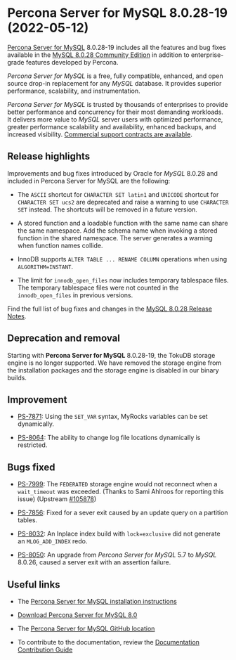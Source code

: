 # Percona Server for MySQL 8.0.28-19 (2022-05-12)

[Percona Server for MySQL](https://www.percona.com/software/mysql-database/percona-server) 8.0.28-19
includes all the features and bug fixes available in the
[MySQL 8.0.28 Community Edition](https://dev.mysql.com/doc/relnotes/mysql/8.0/en/news-8-0-28.html)
in addition to enterprise-grade features developed by Percona.

*Percona Server for MySQL* is a free, fully compatible, enhanced, and open
source drop-in replacement for any *MySQL* database. It provides superior
performance, scalability, and instrumentation.

*Percona Server for MySQL* is trusted by thousands of enterprises to provide
better performance and concurrency for their most demanding workloads. It
delivers more value to *MySQL* server users with optimized performance,
greater performance scalability and availability, enhanced backups, and
increased visibility. [Commercial support contracts are available](https://www.percona.com/services/support/mysql-support).

## Release highlights

Improvements and bug fixes introduced by Oracle for *MySQL* 8.0.28 and included in Percona Server for MySQL are the following:


* The `ASCII` shortcut for `CHARACTER SET latin1` and `UNICODE` shortcut for `CHARACTER SET ucs2` are deprecated and raise a warning to use `CHARACTER SET` instead. The shortcuts will be removed in a future version.


* A stored function and a loadable function with the same name can share the same namespace. Add the schema name when invoking a stored function in the shared namespace. The server generates a warning when function names collide.


* InnoDB supports `ALTER TABLE ... RENAME COLUMN` operations when using `ALGORITHM=INSTANT`.


* The limit for `innodb_open_files` now includes temporary tablespace files. The temporary tablespace files were not counted in the `innodb_open_files` in previous versions.

Find the full list of bug fixes and changes in the [MySQL 8.0.28 Release Notes](https://dev.mysql.com/doc/relnotes/mysql/8.0/en/news-8-0-28.html).

## Deprecation and removal

Starting with **Percona Server for MySQL** 8.0.28-19, the TokuDB storage engine is no longer supported. We have removed the storage engine from the installation packages and the storage engine is disabled in our binary builds.

## Improvement


* [PS-7871](https://jira.percona.com/browse/PS-7871): Using the `SET_VAR` syntax, MyRocks variables can be set dynamically.


* [PS-8064](https://jira.percona.com/browse/PS-8064): The ability to change log file locations dynamically is restricted.

## Bugs fixed


* [PS-7999](https://jira.percona.com/browse/PS-7999): The `FEDERATED` storage engine would not reconnect when a `wait_timeout` was exceeded. (Thanks to Sami Ahlroos for reporting this issue) (Upstream [#105878](http://bugs.mysql.com/bug.php?id=105878))


* [PS-7856](https://jira.percona.com/browse/PS-7856): Fixed for a sever exit caused by an update query on a partition tables.


* [PS-8032](https://jira.percona.com/browse/PS-8032): An Inplace index build with `lock=exclusive` did not generate an `MLOG_ADD_INDEX` redo.


* [PS-8050](https://jira.percona.com/browse/PS-8050): An upgrade from *Percona Server for MySQL* 5.7 to *MySQL* 8.0.26, caused a server exit with an assertion failure.

## Useful links


* The [Percona Server for MySQL installation instructions](https://www.percona.com/doc/percona-server/LATEST/installation.html)


* [Download Percona Server for MySQL 8.0](https://www.percona.com/downloads/Percona-Server-LATEST/)


* The [Percona Server for MySQL GitHub location](https://github.com/percona/percona-server)


* To contribute to the documentation, review the [Documentation Contribution Guide](https://github.com/percona/psmysql-docs/blob/8.0/contributing.md)
